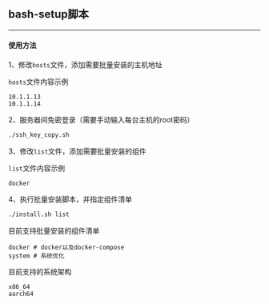 ## bash-setup脚本
---
#### 使用方法
1、修改`hosts`文件，添加需要批量安装的主机地址

`hosts`文件内容示例
```
10.1.1.13
10.1.1.14
```
2、服务器间免密登录（需要手动输入每台主机的root密码）
```bash
./ssh_key_copy.sh
```
3、修改`list`文件，添加需要批量安装的组件

`list`文件内容示例
```
docker
```
4、执行批量安装脚本，并指定组件清单
```bash
./install.sh list
```
目前支持批量安装的组件清单
```
docker # docker以及docker-compose
system # 系统优化
```
目前支持的系统架构
```
x86_64
aarch64
```